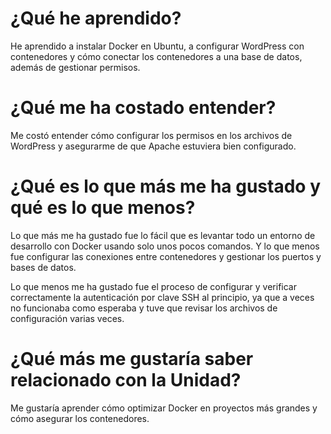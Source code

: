 # ¿Qué he aprendido?
He aprendido a instalar Docker en Ubuntu, a configurar WordPress con contenedores y cómo conectar los contenedores a una base de datos, además de gestionar permisos.

# ¿Qué me ha costado entender?
Me costó entender cómo configurar los permisos en los archivos de WordPress y asegurarme de que Apache estuviera bien configurado.

# ¿Qué es lo que más me ha gustado y qué es lo que menos?
Lo que más me ha gustado fue lo fácil que es levantar todo un entorno de desarrollo con Docker usando solo unos pocos comandos.
Y lo que menos fue configurar las conexiones entre contenedores y gestionar los puertos y bases de datos.

Lo que menos me ha gustado fue el proceso de configurar y verificar correctamente la autenticación por clave SSH al principio, ya que a veces no funcionaba como esperaba y tuve que revisar los archivos de configuración varias veces.
     
# ¿Qué más me gustaría saber relacionado con la Unidad?
Me gustaría aprender cómo optimizar Docker en proyectos más grandes y cómo asegurar los contenedores.
